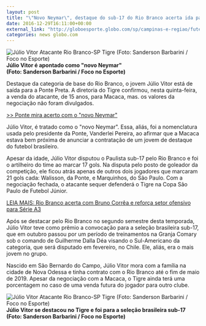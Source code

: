 ```yaml
---
layout: post
title: "\"Novo Neymar\", destaque do sub-17 do Rio Branco acerta ida para Ponte"
date: 2016-12-29T16:11:00+00:00
external_link: "http://globoesporte.globo.com/sp/campinas-e-regiao/futebol/noticia/2016/12/novo-neymar-destaque-do-sub-17-do-rio-branco-acerta-ida-para-ponte.html"
categories: news globo.com
---
```

 ![Júlio Vitor Atacante Rio Branco-SP Tigre (Foto: Sanderson Barbarini / Foco no Esporte)](http://s2.glbimg.com/UduJjJkN_hVvyKCMeSGXxo800AU=/0x44:720x644/300x250/s.glbimg.com/es/ge/f/original/2016/12/29/julio01.jpg "Júlio Vitor Atacante Rio Branco-SP Tigre (Foto: Sanderson Barbarini / Foco no Esporte)")**Júlio Vitor é apontado como "novo Neymar"  
(Foto: Sanderson Barbarini / Foco no Esporte)**  

Destaque da categoria de base do Rio Branco, o jovem Júlio Vitor está de saída para a Ponte Preta. A diretoria do Tigre confirmou, nesta quinta-feira, a venda do atacante, de 15 anos, para Macaca, mas. os valores da negociação não foram divulgados.

[\>\> Ponte mira acerto com o "novo Neymar"](http://globoesporte.globo.com/sp/campinas-e-regiao/futebol/times/ponte-preta/noticia/2016/12/ponte-mira-contratacao-de-atacante-e-presidente-festeja-e-o-novo-neymar.html)

Júlio Vitor, é tratado como o "novo Neymar". Essa, aliás, foi a nomenclatura usada pelo presidente da Ponte, Vanderlei Pereira, ao afirmar que a Macaca estava bem próxima de anunciar a contratação de um jovem de destaque do futebol brasileiro.&nbsp;

Apesar da idade, Júlio Vitor disputou o Paulista sub-17 pelo Rio Branco e foi o artilheiro do time ao marcar 17 gols. Na disputa pelo posto de goleador da competição, ele ficou atrás apenas de outros dois jogadores que marcaram 21 gols cada: Walisson, da Ponte, e Marquinhos, do São Paulo. Com a negociação fechada, o atacante sequer defenderá o Tigre na Copa São Paulo de Futebol Júnior.

[LEIA MAIS: Rio Branco acerta com Bruno Corrêa e reforça setor ofensivo para Série A3](http://globoesporte.globo.com/sp/campinas-e-regiao/futebol/times/rio-branco-sp/noticia/2016/12/rio-branco-acerta-com-bruno-correa-e-reforca-setor-ofensivo-para-serie-a3.html)

Após se destacar pelo Rio Branco no segundo semestre desta temporada, Júlio Vitor teve como prêmio a convocação para a seleção brasileira sub-17, que em outubro passou por um período de treinamentos na Granja Comary sob o comando de Guilherme Dalla Déa visando o Sul-Americano da categoria, que será disputado em fevereiro, no Chile. Ele, aliás, era o mais jovem no grupo.&nbsp;

Nascido em São Bernardo do Campo, Júlio Vitor mora com a família na cidade de Nova Odessa e tinha contrato com o Rio Branco até o fim de maio de 2019. Apesar da negociação com a Macaca, o Tigre ainda terá uma porcentagem no caso de uma venda futura do jogador para outro clube. &nbsp; &nbsp;

 ![Júlio Vitor Atacante Rio Branco-SP Tigre (Foto: Sanderson Barbarini / Foco no Esporte)](http://s2.glbimg.com/87gOndPAuLAWHUjlOn8zzZNm-nE=/0x9:1061x701/690x450/s.glbimg.com/es/ge/f/original/2016/12/29/julio02.jpg "Júlio Vitor Atacante Rio Branco-SP Tigre (Foto: Sanderson Barbarini / Foco no Esporte)")**Júlio Vitor se destacou no Tigre e foi&nbsp;para a seleção brasileira sub-17 (Foto: Sanderson Barbarini / Foco no Esporte)**

